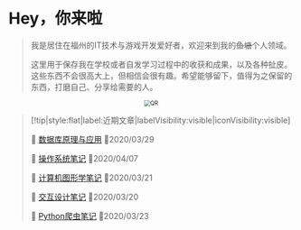 # Hey，你来啦
> 我是居住在福州的IT技术与游戏开发爱好者，欢迎来到我的~~鱼塘~~个人领域。
>
> 这里用于保存我在学校或者自发学习过程中的收获和成果，以及各种扯皮。这些东西不会很高大上，但相信会很有趣。希望能够留下，值得为之保留的东西，打磨自己、分享给需要的人。

<div style="text-align:center;">
	<img src="https://i.loli.net/2020/03/16/5fkUipJE4dB92mz.png" alt="QR" style="zoom:70%;" />
</div>

> [!tip|style:flat|label:近期文章|labelVisibility:visible|iconVisibility:visible]
>
> 📃 [数据库原理与应用](/zh-cn/dataBase/1.README.md) 📅2020/03/29
>
> 📃 [操作系统笔记](/zh-cn/operatingSystem/1.作业调度.md) 📅2020/04/07
>
> 📃 [计算机图形学笔记](/zh-cn/graphics/1.README.md) 📅2020/03/21
>
> 📃 [交互设计笔记](/zh-cn/interactionDesign/0.README.md) 📅2020/03/20
>
> 📃 [Python爬虫笔记](/zh-cn/pythonBot/1.README.md) 📅2020/03/23
>